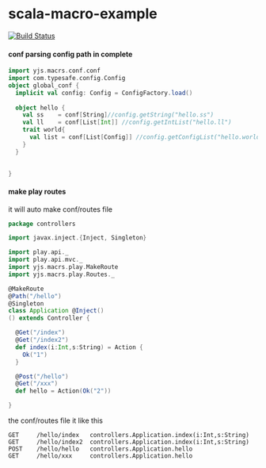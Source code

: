 # scala-macro-example
[![Build Status](https://travis-ci.org/1178615156/scala-macro-example.svg?branch=master)](https://travis-ci.org/1178615156/scala-macro-example)

#### conf parsing config path in complete 
```scala
import yjs.macrs.conf.conf
import com.typesafe.config.Config
object global_conf {
  implicit val config: Config = ConfigFactory.load()
  
  object hello {
    val ss    = conf[String]//config.getString("hello.ss")
    val ll    = conf[List[Int]] //config.getIntList("hello.ll")
    trait world{
      val list = conf[List[Config]] //config.getConfigList("hello.world.list")
    }
  }
  

}
```

#### make play routes

it will auto make conf/routes file 

```scala
package controllers

import javax.inject.{Inject, Singleton}

import play.api._
import play.api.mvc._
import yjs.macrs.play.MakeRoute
import yjs.macrs.play.Routes._

@MakeRoute
@Path("/hello")
@Singleton
class Application @Inject()
() extends Controller {

  @Get("/index")
  @Get("/index2")
  def index(i:Int,s:String) = Action {
    Ok("1")
  }

  @Post("/hello")
  @Get("/xxx")
  def hello = Action(Ok("2"))

}
```

the conf/routes file it like this
```
GET     /hello/index   controllers.Application.index(i:Int,s:String)
GET     /hello/index2  controllers.Application.index(i:Int,s:String)
POST    /hello/hello   controllers.Application.hello
GET     /hello/xxx     controllers.Application.hello
```
